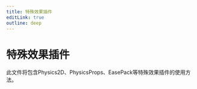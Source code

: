 ```yaml
---
title: 特殊效果插件
editLink: true
outline: deep
---
```


# 特殊效果插件

此文件将包含Physics2D、PhysicsProps、EasePack等特殊效果插件的使用方法。 